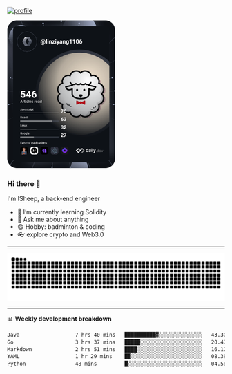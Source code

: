 [![profile](https://user-images.githubusercontent.com/54968314/208005045-e4b42f3b-833d-4242-bfcc-e764865553a2.svg)](https://www.calligrapher.ai/)

<a href="https://app.daily.dev/linziyang1106"><img src="/devcard.png" width="250" alt="ISheep's Dev Card"/></a>

### Hi there 🐏

I'm ISheep, a back-end engineer

- 🔭 I’m currently learning Solidity
- 💬 Ask me about anything
- 😄 Hobby: badminton & coding
- 👓 explore crypto and Web3.0

-------

![](https://raw.githubusercontent.com/ISheepp/ISheepp/output/github-contribution-grid-snake.svg)

-------

📊 **Weekly development breakdown**
<!--START_SECTION:waka-->

```txt
Java                  7 hrs 40 mins   ██████████▓░░░░░░░░░░░░░░   43.30 %
Go                    3 hrs 37 mins   █████░░░░░░░░░░░░░░░░░░░░   20.47 %
Markdown              2 hrs 51 mins   ████░░░░░░░░░░░░░░░░░░░░░   16.12 %
YAML                  1 hr 29 mins    ██░░░░░░░░░░░░░░░░░░░░░░░   08.38 %
Python                48 mins         █░░░░░░░░░░░░░░░░░░░░░░░░   04.56 %
```

<!--END_SECTION:waka-->
